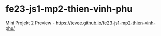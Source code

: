 # fe23-js1-mp2-thien-vinh-phu
Mini Projekt 2
Preview -  https://tevee.github.io/fe23-js1-mp2-thien-vinh-phu/
